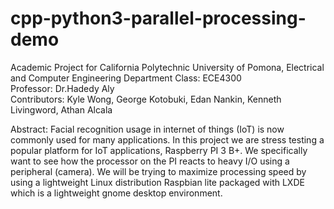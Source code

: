# cpp-python3-parallel-processing-demo
Academic Project for California Polytechnic University of Pomona, Electrical and Computer Engineering Department 
Class:        ECE4300 <br/>
Professor:    Dr.Hadedy Aly <br/>
Contributors: Kyle Wong, George Kotobuki, Edan Nankin, Kenneth Livingword, Athan Alcala

Abstract: Facial recognition usage in internet of things (IoT)
is now commonly used for many applications. In this project we
are stress testing a popular platform for IoT applications,
Raspberry PI 3 B+. We specifically want to see how the processor
on the PI reacts to heavy I/O using a peripheral (camera). We will
be trying to maximize processing speed by using a lightweight
Linux distribution Raspbian lite packaged with LXDE which is a
lightweight gnome desktop environment.
